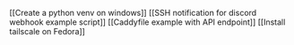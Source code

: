 [[Create a python venv on windows]]
[[SSH notification for discord webhook example script]]
[[Caddyfile example with API endpoint]]
[[Install tailscale on Fedora]]